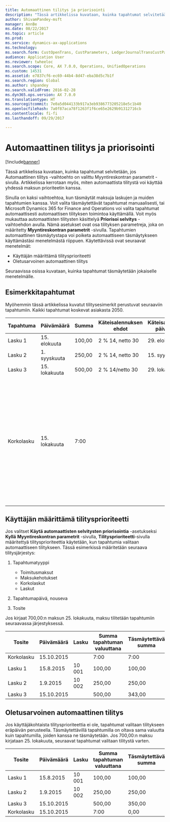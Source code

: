 ```yaml
---
title: Automaattinen tilitys ja priorisointi
description: "Tässä artikkelissa kuvataan, kuinka tapahtumat selvitetään, jos Automaattinen tilitys -vaihtoehto on valittu Myyntireskontran parametrit -sivulla. Artikkelissa kerrotaan myös, miten automaattista tilitystä voi käyttää yhdessä maksun prioriteetin kanssa."
author: ShivamPandey-msft
manager: AnnBe
ms.date: 08/22/2017
ms.topic: article
ms.prod: 
ms.service: dynamics-ax-applications
ms.technology: 
ms.search.form: CustOpenTrans, CustParameters, LedgerJournalTransCustPaym
audience: Application User
ms.reviewer: twheeloc
ms.search.scope: Core, AX 7.0.0, Operations, UnifiedOperations
ms.custom: 14531
ms.assetid: e7837cf6-ec69-44b4-8d47-eba38d5c7b1f
ms.search.region: Global
ms.author: shpandey
ms.search.validFrom: 2016-02-28
ms.dyn365.ops.version: AX 7.0.0
ms.translationtype: HT
ms.sourcegitcommit: 7e0a5d044133b917a3eb9386773205218e5c1b40
ms.openlocfilehash: 7a0f87aca78f1263f1f6ce65e2629b91312716cb
ms.contentlocale: fi-fi
ms.lasthandoff: 09/29/2017

---
```


# <a name="automatic-settlement-and-prioritization"></a>Automaattinen tilitys ja priorisointi

[!include[banner](../includes/banner.md)]


Tässä artikkelissa kuvataan, kuinka tapahtumat selvitetään, jos Automaattinen tilitys -vaihtoehto on valittu Myyntireskontran parametrit -sivulla. Artikkelissa kerrotaan myös, miten automaattista tilitystä voi käyttää yhdessä maksun prioriteetin kanssa.

Sinulla on kaksi vaihtoehtoa, kun täsmäytät maksuja laskujen ja muiden tapahtumien kanssa. Voit valita täsmäytettävät tapahtumat manuaalisesti, tai Microsoft Dynamics 365 for Finance and Operations voi valita tapahtumat automaattisesti automaattisen tilityksen toimintoa käyttämällä. Voit myös mukauttaa automaattisten tilitysten käsittelyä **Priorisoi selvitys** -vaihtoehdon avulla. Nämä asetukset ovat osa tilityksen parametreja, joka on määritetty **Myyntireskontran parametrit** -sivulla. Tapahtumien automaattinen täsmäytystapa voi poiketa automaattiseen täsmäytykseen käyttämästäsi menetelmästä riippuen. Käytettävissä ovat seuraavat menetelmät:

-   Käyttäjän määrittämä tilitysprioriteetti
-   Oletusarvoinen automaattinen tilitys

Seuraavissa osissa kuvataan, kuinka tapahtumat täsmäytetään jokaiselle menetelmälle.

## <a name="example-transactions"></a>Esimerkkitapahtumat
Myöhemmin tässä artikkelissa kuvatut tilitysesimerkit perustuvat seuraaviin tapahtumiin. Kaikki tapahtumat koskevat asiakasta 2050.

| Tapahtuma   | Päivämäärä        | Summa | Käteisalennuksen ehdot | Käteisalennuksen päivämäärä | Kommentit                                                                                                                                                                                      |
|---------------|-------------|--------|---------------------|--------------------|-----------------------------------------------------------------------------------------------------------------------------------------------------------------------------------------------|
| Lasku 1     | 15. elokuuta   | 100,00 | 2 % 14, netto 30        | 29. elokuuta          |                                                                                                                                                                                               |
| Lasku 2     | 1. syyskuuta | 250,00 | 2 % 14, netto 30        | 15. syyskuuta       |                                                                                                                                                                                               |
| Lasku 3     | 15. lokakuuta  | 500,00 | 2 % 14/netto 30        | 29. lokakuuta         |                                                                                                                                                                                               |
| Korkolasku | 15. lokakuuta  | 7:00   |                     |                    | Tämä korkolasku on laskulle 1 ja laskulle 2. Summa lasketaan 2 prosentin korkona summista, jotka ovat vähintään 30 päivää myöhässä. Esimerkki: 0,02 × (100,00 + 250,00) = 7,00. |

## <a name="userdefined-settlement-priority"></a>Käyttäjän määrittämä tilitysprioriteetti
Jos valitset **Käytä automaattisten selvitysten priorisointia** -asetukseksi **Kyllä** **Myyntireskontran parametrit** -sivulla, **Tilitysprioriteetti**-sivulla määritettyä tilitysprioriteettia käytetään, kun tapahtumia valitaan automaattiseen tilitykseen. Tässä esimerkissä määritetään seuraava tilitysjärjestys:

1.  Tapahtumatyyppi
    -   Toimitusmaksut
    -   Maksukehotukset
    -   Korkolaskut
    -   Laskut

2.  Tapahtumapäivä, nouseva
3.  Tosite

Jos kirjaat 700,00:n maksun 25. lokakuuta, maksu tilitetään tapahtumiin seuraavassa järjestyksessä.

| Tosite       | Päivämäärä       | Lasku | Summa tapahtuman valuuttana | Täsmäytettävä summa | Saldo | Valuutta |
|---------------|------------|---------|--------------------------------|------------------|---------|----------|
| Korkolasku | 15.10.2015 |         | 7:00                           | 7:00             | 0,00    | USD      |
| Lasku 1     | 15.8.2015  | 10 001   | 100,00                         | 100,00           | 0,00    | USD      |
| Lasku 2     | 1.9.2015   | 10 002   | 250,00                         | 250,00           | 0,00    | USD      |
| Lasku 3     | 15.10.2015 |         | 500,00                         | 343,00           | 157,00  | USD      |

## <a name="default-automatic-settlement"></a>Oletusarvoinen automaattinen tilitys
Jos käyttäjäkohtaista tilitysprioriteettia ei ole, tapahtumat valitaan tilitykseen eräpäivän perusteella. Täsmäytettävillä tapahtumilla on oltava sama valuutta kuin tapahtumilla, joiden kanssa ne täsmäytetään. Jos 700,00:n maksu kirjataan 25. lokakuuta, seuraavat tapahtumat valitaan tilitystä varten.

| Tosite       | Päivämäärä       | Lasku | Summa tapahtuman valuuttana | Täsmäytettävä summa | Saldo | Valuutta |
|---------------|------------|---------|--------------------------------|------------------|---------|----------|
| Lasku 1     | 15.8.2015  | 10 001   | 100,00                         | 100,00           | 0,00    | USD      |
| Lasku 2     | 1.9.2015   | 10 002   | 250,00                         | 250,00           | 0,00    | USD      |
| Lasku 3     | 15.10.2015 |         | 500,00                         | 350,00           | 150,00  | USD      |
| Korkolasku | 15.10.2015 |         | 7:00                           | 0,00             | 0,00    | USD      |






